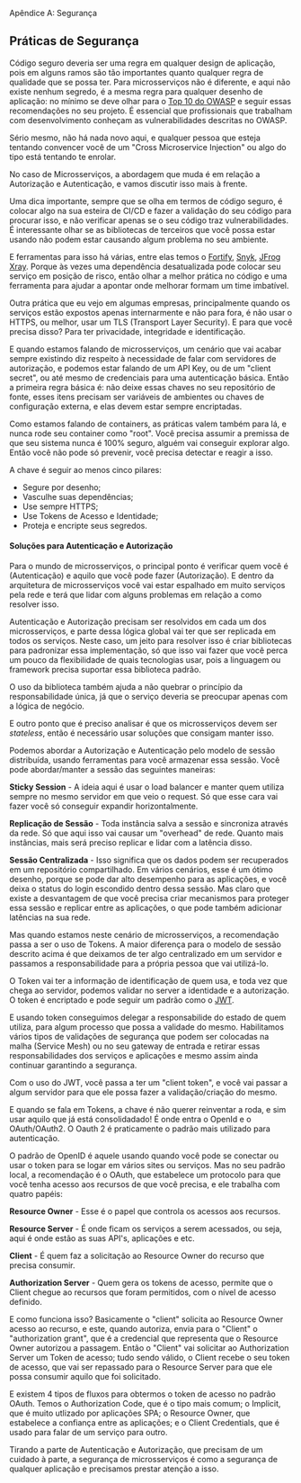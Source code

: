 Apêndice A: Segurança 

## Práticas de Segurança

Código seguro deveria ser uma regra em qualquer design de aplicação, pois em alguns ramos são tão importantes quanto qualquer regra de qualidade que se possa ter. Para microsserviços não é diferente, e aqui não existe nenhum segredo, é a mesma regra para qualquer desenho de aplicação: no mínimo se deve olhar para o [Top 10 do OWASP](https://owasp.org/www-project-top-ten/) e seguir essas recomendações no seu projeto. É essencial que profissionais que trabalham com desenvolvimento conheçam as vulnerabilidades descritas no OWASP.

Sério mesmo, não há nada novo aqui, e qualquer pessoa que esteja tentando convencer você de um "Cross Microservice Injection" ou algo do tipo está tentando te enrolar. 

No caso de Microsserviços, a abordagem que muda é em relação a Autorização e Autenticação, e vamos discutir isso mais à frente.

Uma dica importante, sempre que se olha em termos de código seguro, é colocar algo na sua esteira de CI/CD e fazer a validação do seu código para procurar isso, e não verificar apenas se o seu código traz vulnerabilidades. É interessante olhar se as bibliotecas de terceiros que você possa estar usando não podem estar causando algum problema no seu ambiente.

E ferramentas para isso há várias, entre elas temos o [Fortify](https://www.microfocus.com/en-us/solutions/application-security), [Snyk](https://snyk.io/), [JFrog Xray](https://jfrog.com/xray/). Porque às vezes uma dependência desatualizada pode colocar seu serviço em posição de risco, então olhar a melhor prática no código e uma ferramenta para ajudar a apontar onde melhorar formam um time imbatível.

Outra prática que eu vejo em algumas empresas, principalmente quando os serviços estão expostos apenas internarmente e não para fora, é não usar o HTTPS, ou melhor, usar um TLS (Transport Layer Security). E para que você precisa disso? Para ter privacidade, integridade e identificação.

E quando estamos falando de microsserviços, um cenário que vai acabar sempre existindo diz respeito à necessidade de falar com servidores de autorização, e podemos estar falando de um API Key, ou de um "client secret", ou até mesmo de credenciais para uma autenticação básica. Então a primeira regra básica é: não deixe essas chaves no seu repositório de fonte, esses itens precisam ser variáveis de ambientes ou chaves de configuração externa, e elas devem estar sempre encriptadas.

Como estamos falando de containers, as práticas valem também para lá, e nunca rode seu container como "root". Você precisa assumir a premissa de que seu sistema nunca é 100% seguro, alguém vai conseguir explorar algo. Então você não pode só prevenir, você precisa detectar e reagir a isso.

A chave é seguir ao menos cinco pilares:

- Segure por desenho;
- Vasculhe suas dependências;
- Use sempre HTTPS;
- Use Tokens de Acesso e Identidade;
- Proteja e encripte seus segredos.

#### Soluções para Autenticação e Autorização

Para o mundo de microsserviços, o principal ponto é verificar quem você é (Autenticação) e aquilo que você pode fazer (Autorização). E dentro da arquitetura de microsserviços você vai estar espalhado em muito serviços pela rede e terá que lidar com alguns problemas em relação a como resolver isso.

Autenticação e Autorização precisam ser resolvidos em cada um dos microsserviços, e parte dessa lógica global vai ter que ser replicada em todos os serviços. Neste caso, um jeito para resolver isso é criar bibliotecas para padronizar essa implementação, só que isso vai fazer que você perca um pouco da flexibilidade de quais tecnologias usar, pois a linguagem ou framework precisa suportar essa biblioteca padrão.

O uso da biblioteca também ajuda a não quebrar o princípio da responsabilidade única, já que o serviço deveria se preocupar apenas com a lógica de negócio.

E outro ponto que é preciso analisar é que os microsserviços devem ser *stateless*, então é necessário usar soluções que consigam manter isso.

Podemos abordar a Autorização e Autenticação pelo modelo de sessão distribuída, usando ferramentas para você armazenar essa sessão. Você pode abordar/manter a sessão das seguintes maneiras:

**Sticky Session** - A ideia aqui é usar o load balancer e manter quem utiliza sempre no mesmo servidor em que veio o request. Só que esse cara vai fazer você só conseguir expandir horizontalmente.

**Replicação de Sessão** - Toda instância salva a sessão e sincroniza através da rede. Só que aqui isso vai causar um "overhead" de rede. Quanto mais instâncias, mais será preciso replicar e lidar com a latência disso.

**Sessão Centralizada** - Isso significa que os dados podem ser recuperados em um repositório compartilhado. Em vários cenários, esse é um ótimo desenho, porque se pode dar alto desempenho para as aplicações, e você deixa o status do login escondido dentro dessa sessão. Mas claro que existe a desvantagem de que você precisa criar mecanismos para proteger essa sessão e replicar entre as aplicações, o que pode também adicionar latências na sua rede.

Mas quando estamos neste cenário de microsserviços, a recomendação passa a ser o uso de Tokens. A maior diferença para o modelo de sessão descrito acima é que deixamos de ter algo centralizado em um servidor e passamos a responsabilidade para a própria pessoa que vai utilizá-lo.

O Token vai ter a informação de identificação de quem usa, e toda vez que chega ao servidor, podemos validar no server a identidade e a autorização. O token é encriptado e pode seguir um padrão como o [JWT](https://jwt.io/).

E usando token conseguimos delegar a responsabilide do estado de quem utiliza, para algum processo que possa a validade do mesmo. Habilitamos vários tipos de validações de segurança que podem ser colocadas na malha (Service Mesh) ou no seu gateway de entrada e retirar essas responsabilidades dos serviços e aplicações e mesmo assim ainda continuar garantindo a segurança.

Com o uso do JWT, você passa a ter um "client token", e você vai passar a algum servidor para que ele possa fazer a validação/criação do mesmo. 

E quando se fala em Tokens, a chave é não querer reinventar a roda, e sim usar aquilo que já está consolidadado! É onde entra o OpenId e o OAuth/OAuth2. O Oauth 2 é praticamente o padrão mais utilizado para autenticação.

O padrão de OpenID é aquele usando quando você pode se conectar ou usar o token para se logar em vários sites ou serviços. Mas no seu padrão local, a recomendação é o OAuth, que estabelece um protocolo para que você tenha acesso aos recursos de que você precisa, e ele trabalha com quatro papéis:

**Resource Owner** - Esse é o papel que controla os acessos aos recursos.

**Resource Server** - É onde ficam os serviços a serem acessados, ou seja, aqui é onde estão as suas API's, aplicações e etc.

**Client** - É quem faz a solicitação ao Resource Owner do recurso que precisa consumir.

**Authorization Server** - Quem gera os tokens de acesso, permite que o Client chegue ao recursos que foram permitidos, com o nível de acesso definido.

E como funciona isso? Basicamente o "client" solicita ao Resource Owner acesso ao recurso, e este, quando autoriza, envia para o "Client" o "authorization grant", que é a credencial que representa que o Resource Owner autorizou a passagem. Então o "Client" vai solicitar ao Authorization Server um Token de acesso; tudo sendo válido, o Client recebe o seu token de acesso, que vai ser repassado para o Resource Server para que ele possa consumir aquilo que foi solicitado.

E existem 4 tipos de fluxos para obtermos o token de acesso no padrão OAuth. Temos o Authorization Code, que é o tipo mais comum; o Implicit, que é muito utlizado por aplicações SPA; o Resource Owner, que estabelece a confiança entre as aplicações; e o Client Credentials, que é usado para falar de um serviço para outro.

Tirando a parte de Autenticação e Autorização, que precisam de um cuidado à parte, a segurança de microsserviços é como a segurança de qualquer aplicação e precisamos prestar atenção a isso.
